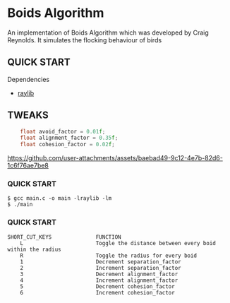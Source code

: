 # Boids Algorithm

An implementation of Boids Algorithm which was developed by Craig Reynolds.
It simulates the flocking behaviour of birds

## QUICK START

Dependencies

- [raylib](https://www.raylib.com/)

## TWEAKS

```c
    float avoid_factor = 0.01f;
    float alignment_factor = 0.35f;
    float cohesion_factor = 0.02f;
```
https://github.com/user-attachments/assets/baebad49-9c12-4e7b-82d6-1c6f76ae7be8

### QUICK START

```console
$ gcc main.c -o main -lraylib -lm
$ ./main
```

### QUICK START

    SHORT_CUT_KEYS              FUNCTION
        L                       Toggle the distance between every boid within the radius
        R                       Toggle the radius for every boid
        1                       Decrement separation_factor
        2                       Increment separation_factor
        3                       Decrement alignment_factor
        4                       Increment alignment_factor
        5                       Decrement cohesion_factor
        6                       Increment cohesion_factor
